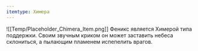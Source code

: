 ```yaml
---
itemtype: Химера
---
```

![[Temp/Placeholder_Chimera_Item.png]]
Феникс является Химерой типа поддержки. Своим звучным криком он может заставить небеса склониться, а пылающим пламенем испепелить врагов.
